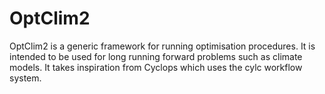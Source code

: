 OptClim2
========
OptClim2 is a generic framework for running optimisation procedures. It is intended to be used for long running forward problems such as climate models. It takes inspiration from Cyclops which uses the cylc workflow system.
